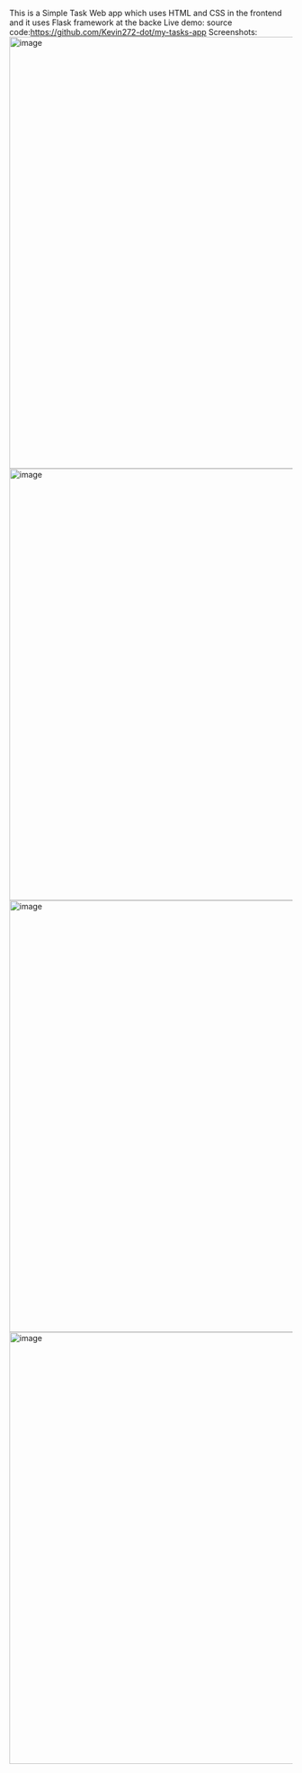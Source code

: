 This is a Simple Task Web app which uses HTML and CSS in the frontend and it uses Flask framework at the backe
Live demo:
source code:https://github.com/Kevin272-dot/my-tasks-app
Screenshots:
<img width="1366" height="768" alt="image" src="https://github.com/user-attachments/assets/92126727-39ed-4ef0-8bdf-95f736bac63e" />
<img width="1366" height="768" alt="image" src="https://github.com/user-attachments/assets/e7442d34-1069-4468-9c10-7dc5729be5b9" />
<img width="1366" height="768" alt="image" src="https://github.com/user-attachments/assets/861f109f-b7b6-49de-b58e-bfa67e0fede9" />
<img width="1366" height="768" alt="image" src="https://github.com/user-attachments/assets/1d2276e5-b7e7-46e2-8643-b714a5e4023b" />

